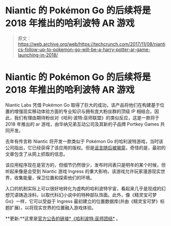 # Niantic 的 Pokémon Go 的后续将是 2018 年推出的哈利波特 AR 游戏 

> 原文：<https://web.archive.org/web/https://techcrunch.com/2017/11/08/niantics-follow-up-to-pokemon-go-will-be-a-harry-potter-ar-game-launching-in-2018/>

# Niantic 的 Pokémon Go 的后续将是 2018 年推出的哈利波特 AR 游戏

Niantic Labs 凭借 Pokémon Go 取得了巨大的成功，该产品将他们在构建基于位置的增强现实移动体验方面的专业知识与拥有庞大粉丝群的顶级 IP 相结合。因此，我们有理由期待粉丝对《哈利·波特:巫师联盟》的类似反应，这是一款将于 2018 年推出的 ar 游戏，由华纳兄弟互动公司及其新的子品牌 Portkey Games 共同开发。

去年有传言称 Niantic 将开发一款类似于 Pokémon Go 的哈利波特游戏，当时该公司指出，它已经获得了该应用的版权。但是[谣言随后被揭穿](https://web.archive.org/web/20230209145702/https://gizmodo.com/no-niantic-isnt-making-a-harry-potter-version-of-pokem-1784620195)，奇怪的是，最初的文章包含了从网上抓取的信息。

该应用程序现在是官方的，但细节仍然很少，发布时间表只是明年的某个时候，但听起来像是会受到 Niantic 游戏 Ingress 的重大影响，该游戏允许玩家漫游现实世界，收集能量，保卫位置和探索他们的环境。

入口的机制实际上可以很好地转化为虚构的哈利波特宇宙，看起来几乎是现成的幻想咒语铸造涂料，以取代科幻小说中的特种部队饰面。此外，像《精灵宝可梦 Go》一样，它可以受益于 Ingress 最初建立的位置数据库(并由《精灵宝可梦》标题扩展)，以将现实世界的位置融入游戏体验。

**更新:**这里是[官方公告的链接*《哈利波特:巫师团结*](https://web.archive.org/web/20230209145702/https://nianticlabs.com/blog/wizardsunite/) 。